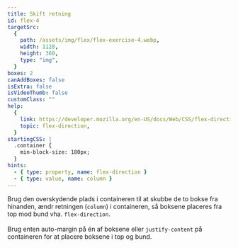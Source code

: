 ```yaml
---
title: Skift retning
id: flex-4
targetSrc:
  {
    path: /assets/img/flex/flex-exercise-4.webp,
    width: 1128,
    height: 360,
    type: "img",
  }
boxes: 2
canAddBoxes: false
isExtra: false
isVideoThumb: false
customClass: ""
help:
  {
    link: https://developer.mozilla.org/en-US/docs/Web/CSS/flex-direction,
    topic: flex-direction,
  }
startingCSS: |
  .container {
    min-block-size: 180px;
  }
hints:
  - { type: property, name: flex-direction }
  - { type: value, name: column }
---
```


<span></span>
Brug den overskydende plads i containeren til at skubbe de to bokse fra hinanden, ændr retningen (<code data-type="value">column</code>) i containeren, så boksene placeres fra top mod bund vha. `flex-direction`.
<br>
<br>
Brug enten auto-margin på én af boksene eller `justify-content` på containeren for at placere boksene i top og bund.
